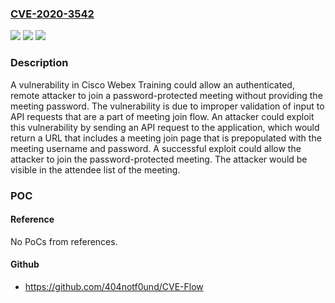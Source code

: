### [CVE-2020-3542](https://cve.mitre.org/cgi-bin/cvename.cgi?name=CVE-2020-3542)
![](https://img.shields.io/static/v1?label=Product&message=Cisco%20Webex%20Meetings%20&color=blue)
![](https://img.shields.io/static/v1?label=Version&message=n%2Fa&color=blue)
![](https://img.shields.io/static/v1?label=Vulnerability&message=CWE-20&color=brighgreen)

### Description

A vulnerability in Cisco Webex Training could allow an authenticated, remote attacker to join a password-protected meeting without providing the meeting password. The vulnerability is due to improper validation of input to API requests that are a part of meeting join flow. An attacker could exploit this vulnerability by sending an API request to the application, which would return a URL that includes a meeting join page that is prepopulated with the meeting username and password. A successful exploit could allow the attacker to join the password-protected meeting. The attacker would be visible in the attendee list of the meeting.

### POC

#### Reference
No PoCs from references.

#### Github
- https://github.com/404notf0und/CVE-Flow

